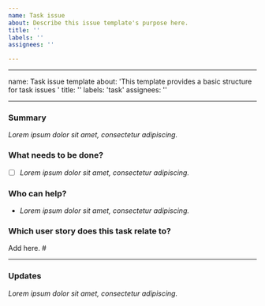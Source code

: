```yaml
---
name: Task issue
about: Describe this issue template's purpose here.
title: ''
labels: ''
assignees: ''

---
```


---
name: Task issue template
about: 'This template provides a basic structure for task issues '
title: ''
labels: 'task'
assignees: ''

---

<!--
Please complete the following sections when you open an issue. You are encouraged to keep this top level comment box updated as you develop and respond to reviews. Please also assign the appropriate label (or labels) to your issue. Note that text within html comment tags will not be rendered.
This template is based on one used by The Turing Way.
-->
### Summary

<!-- Please provide a detailed description of the change or addition you are proposing, or the question you're asking. Please provide as much context as possible and link to related issues and/or pull requests.
-->

*Lorem ipsum dolor sit amet, consectetur adipiscing.*

### What needs to be done?

<!-- We suggest using bullets (indicated by * or -) and filled checkboxes [x] here -->

- [ ] *Lorem ipsum dolor sit amet, consectetur adipiscing.*


### Who can help?

<!-- We suggest using bullets (indicated by * or -) and filled checkboxes [x] here -->

* *Lorem ipsum dolor sit amet, consectetur adipiscing.*


### Which user story does this task relate to?

Add here. #

---

### Updates

<!-- To avoid that others have to read through the full thread of comments, please update the initial issue with important updates (e.g. decisions taken) regularly. You can update the task list and summary above directly (this is encouraged!) or add new information below in this new section.
-->

*Lorem ipsum dolor sit amet, consectetur adipiscing.*
